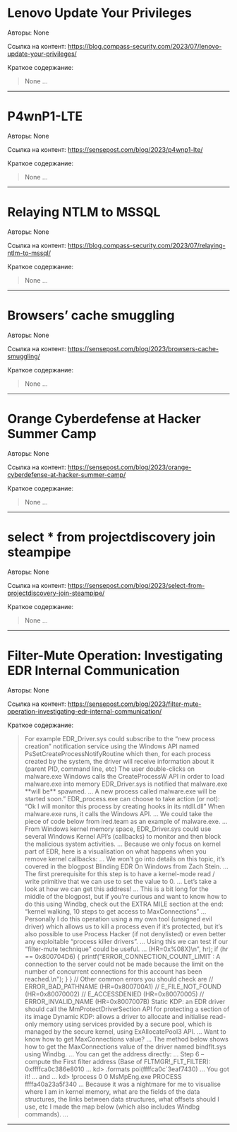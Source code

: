 # Lenovo Update Your Privileges

Авторы: 
None

Ссылка на контент: 
https://blog.compass-security.com/2023/07/lenovo-update-your-privileges/

Краткое содержание: 

<blockquote>
None     ...     
</blockquote>

---

# P4wnP1-LTE

Авторы: 
None

Ссылка на контент: 
https://sensepost.com/blog/2023/p4wnp1-lte/

Краткое содержание: 

<blockquote>
None     ...     
</blockquote>

---

# Relaying NTLM to MSSQL

Авторы: 
None

Ссылка на контент: 
https://blog.compass-security.com/2023/07/relaying-ntlm-to-mssql/

Краткое содержание: 

<blockquote>
None     ...     
</blockquote>

---

# Browsers’ cache smuggling

Авторы: 
None

Ссылка на контент: 
https://sensepost.com/blog/2023/browsers-cache-smuggling/

Краткое содержание: 

<blockquote>
None     ...     
</blockquote>

---

# Orange Cyberdefense at Hacker Summer Camp

Авторы: 
None

Ссылка на контент: 
https://sensepost.com/blog/2023/orange-cyberdefense-at-hacker-summer-camp/

Краткое содержание: 

<blockquote>
None     ...     
</blockquote>

---

# select * from projectdiscovery join steampipe

Авторы: 
None

Ссылка на контент: 
https://sensepost.com/blog/2023/select-from-projectdiscovery-join-steampipe/

Краткое содержание: 

<blockquote>
None     ...     
</blockquote>

---

# Filter-Mute Operation: Investigating EDR Internal Communication

Авторы: 
None

Ссылка на контент: 
https://sensepost.com/blog/2023/filter-mute-operation-investigating-edr-internal-communication/

Краткое содержание: 

<blockquote>
For example EDR_Driver.sys could subscribe to the “new process creation” notification service using the Windows API named PsSetCreateProcessNotifyRoutine which then, for each process created by the system, the driver will receive information about it (parent PID, command line, etc) The user double-clicks on malware.exe Windows calls the CreateProcessW API in order to load malware.exe into memory EDR_Driver.sys is notified that malware.exe **will be** spawned.     ...      A new process called malware.exe will be started soon.” EDR_process.exe can choose to take action (or not): “Ok I will monitor this process by creating hooks in its ntdll.dll” When malware.exe runs, it calls the Windows API.     ...      We could take the piece of code below from ired.team as an example of malware.exe.     ...      From Windows kernel memory space, EDR_Driver.sys could use several Windows Kernel API’s (callbacks) to monitor and then block the malicious system activities.     ...      Because we only focus on kernel part of EDR, here is a visualisation on what happens when you remove kernel callbacks:     ...      We won’t go into details on this topic, it’s covered in the blogpost Blinding EDR On Windows from Zach Stein.     ...      The first prerequisite for this step is to have a kernel-mode read / write primitive that we can use to set the value to 0.     ...      Let’s take a look at how we can get this address!     ...      This is a bit long for the middle of the blogpost, but if you’re curious and want to know how to do this using Windbg, check out the EXTRA MILE section at the end: “kernel walking, 10 steps to get access to MaxConnections”     ...      Personally I do this operation using a my own tool (unsigned evil driver) which allows us to kill a process even if it’s protected, but it’s also possible to use Process Hacker (if not denylisted) or even better any exploitable “process killer drivers”.     ...      Using this we can test if our “filter-mute technique” could be useful.     ...      (HR=0x%08X)\n", hr); if (hr == 0x800704D6) { printf("ERROR_CONNECTION_COUNT_LIMIT : A connection to the server could not be made because the limit on the number of concurrent connections for this account has been reached.\n"); } } // Other common errors you should check are // ERROR_BAD_PATHNAME (HR=0x800700A1) // E_FILE_NOT_FOUND (HR=0x80070002) // E_ACCESSDENIED (HR=0x80070005) // ERROR_INVALID_NAME (HR=0x8007007B) Static KDP: an EDR driver should call the MmProtectDriverSection API for protecting a section of its image Dynamic KDP: allows a driver to allocate and initialise read-only memory using services provided by a secure pool, which is managed by the secure kernel, using ExAllocatePool3 API.     ...      Want to know how to get MaxConnections value?     ...      The method below shows how to get the MaxConnections value of the driver named bindflt.sys using Windbg.     ...      You can get the address directly:     ...      Step 6 – compute the First filter address (Base of FLTMGR!_FLT_FILTER): 0xffffca0c386e8010     ...      kd> .formats poi(ffffca0c`3eaf7430)     ...      You got it!     ...      and     ...      kd> !process 0 0 MsMpEng.exe PROCESS ffffa40a23a5f340     ...      Because it was a nightmare for me to visualise where I am in kernel memory, what are the fields of the data structures, the links between data structures, what offsets should I use, etc I made the map below (which also includes Windbg commands).     ...     
</blockquote>

---

